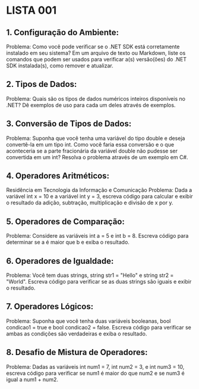 # LISTA 001

## 1. Configuração do Ambiente:
Problema: Como você pode verificar se o .NET SDK está corretamente instalado em 
seu sistema? Em um arquivo de texto ou Markdown, liste os comandos que podem 
ser usados para verificar a(s) versão(ões) do .NET SDK instalada(s), como remover e 
atualizar.
## 2. Tipos de Dados:
Problema: Quais são os tipos de dados numéricos inteiros disponíveis no .NET? Dê 
exemplos de uso para cada um deles através de exemplos.
## 3. Conversão de Tipos de Dados:
Problema: Suponha que você tenha uma variável do tipo double e deseja convertê-la 
em um tipo int. Como você faria essa conversão e o que aconteceria se a parte 
fracionária da variável double não pudesse ser convertida em um int? Resolva o 
problema através de um exemplo em C#.
## 4. Operadores Aritméticos:
Residência em Tecnologia da Informação e Comunicação
Problema: Dada a variável int x = 10 e a variável int y = 3, escreva código para calcular 
e exibir o resultado da adição, subtração, multiplicação e divisão de x por y.
## 5. Operadores de Comparação:
Problema: Considere as variáveis int a = 5 e int b = 8. Escreva código para determinar 
se a é maior que b e exiba o resultado.
## 6. Operadores de Igualdade:
Problema: Você tem duas strings, string str1 = "Hello" e string str2 = "World". Escreva 
código para verificar se as duas strings são iguais e exibir o resultado.
## 7. Operadores Lógicos:
Problema: Suponha que você tenha duas variáveis booleanas, bool condicao1 = true 
e bool condicao2 = false. Escreva código para verificar se ambas as condições são 
verdadeiras e exiba o resultado.
## 8. Desafio de Mistura de Operadores:
Problema: Dadas as variáveis int num1 = 7, int num2 = 3, e int num3 = 10, escreva 
código para verificar se num1 é maior do que num2 e se num3 é igual a num1 + num2.